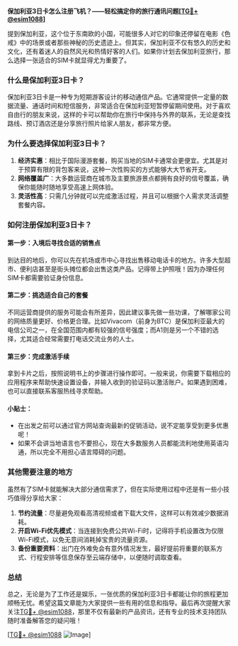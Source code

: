 **保加利亚3日卡怎么注册飞机？——轻松搞定你的旅行通讯问题[[TG💪+ @esim1088](https://t.me/s/esim1088)]**

提到保加利亚，这个位于东南欧的小国，可能很多人对它的印象还停留在电影《色戒》中的场景或者那些神秘的历史遗迹上。但其实，保加利亚不仅有悠久的历史和文化，还有着迷人的自然风光和热情好客的人们。如果你计划去保加利亚旅行，那么选择一张适合的SIM卡就显得尤为重要了。

### 什么是保加利亚3日卡？

保加利亚3日卡是一种专为短期游客设计的移动通信产品。它通常提供一定量的数据流量、通话时间和短信服务，非常适合在保加利亚短暂停留期间使用。对于喜欢自由行的朋友来说，这样的卡可以帮助你在旅行中保持与外界的联系，无论是查找路线、预订酒店还是分享旅行照片给家人朋友，都非常方便。

### 为什么要选择保加利亚3日卡？

1. **经济实惠**：相比于国际漫游套餐，购买当地的SIM卡通常会更便宜。尤其是对于预算有限的背包客来说，这种一次性购买的方式能够大大节省开支。
2. **网络覆盖广**：大多数运营商在城市及主要旅游景点都拥有良好的信号覆盖，确保你能随时随地享受高速上网体验。
3. **灵活性高**：只需几分钟就可以完成激活过程，并且可以根据个人需求灵活调整套餐内容。

### 如何注册保加利亚3日卡？

#### 第一步：入境后寻找合适的销售点

到达目的地后，你可以先在机场或市中心寻找出售移动电话卡的地方。许多大型超市、便利店甚至是街头摊位都会出售这类产品。记得带上护照哦！因为办理任何SIM卡都需要验证身份信息。

#### 第二步：挑选适合自己的套餐

不同运营商提供的服务可能会有所差异，因此建议事先做一些功课，了解哪家公司的网络质量更好、价格更合理。比如Vivacom（前身为BTC）是保加利亚最大的电信公司之一，在全国范围内都有较强的信号强度；而A1则是另一个不错的选择，尤其适合经常需要打电话交流业务的人士。

#### 第三步：完成激活手续

拿到卡片之后，按照说明书上的步骤进行操作即可。一般来说，你需要下载相应的应用程序来帮助快速设置设备，并输入收到的验证码以激活账户。如果遇到困难，也可以直接联系客服热线寻求帮助。

#### 小贴士：
- 在出发之前可以通过官方网站查询最新的促销活动，说不定能享受到更多优惠呢！
- 如果不会讲当地语言也不要担心，现在大多数服务人员都能流利地使用英语沟通，所以完全不用担心语言障碍的问题。

### 其他需要注意的地方

虽然有了SIM卡就能解决大部分通信需求了，但在实际使用过程中还是有一些小技巧值得分享给大家：

1. **节约流量**：尽量避免观看高清视频或者下载大文件，这样可以有效减少数据消耗。
2. **开启Wi-Fi优先模式**：当连接到免费公共Wi-Fi时，记得将手机设置改为仅限Wi-Fi模式，以免无意间消耗掉宝贵的流量资源。
3. **备份重要资料**：出门在外难免会有意外情况发生，最好提前将重要的联系方式、行程安排等信息保存至云端存储中，以便随时调取查看。

### 总结

总之，无论是为了工作还是娱乐，一张优质的保加利亚3日卡都能让你的旅程更加顺畅无忧。希望这篇文章能为大家提供一些有用的信息和指导。最后再次提醒大家关注[TG💪+ @esim1088](https://t.me/s/esim1088)，那里不仅有最新的产品资讯，还有专业的技术支持团队随时准备解答您的疑问哦！

[[TG💪+ @esim1088](https://t.me/s/esim1088) ![Image](https://i.postimg.cc/4NQfJmqS/Snipaste-2025-05-13-00-14-12.png)]